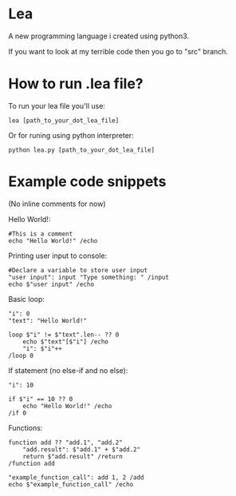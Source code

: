 # Lea
A new programming language i created using python3.

If you want to look at my terrible code then you go to "src" branch.

# How to run .lea file?

To run your lea file you'll use:
```
lea [path_to_your_dot_lea_file]
```
Or for runing using python interpreter:
```
python lea.py [path_to_your_dot_lea_file]
```

# Example code snippets

(No inline comments for now)

Hello World!:
```
#This is a comment
echo "Hello World!" /echo
```
Printing user input to console:
```
#Declare a variable to store user input
"user input": input "Type something: " /input
echo $"user input" /echo
```
Basic loop:
```
"i": 0
"text": "Hello World!"

loop $"i" != $"text".len-- ?? 0
    echo $"text"[$"i"] /echo
    "i": $"i"++
/loop 0
```
If statement (no else-if and no else):
```
"i": 10

if $"i" == 10 ?? 0
    echo "Hello World!" /echo
/if 0
```
Functions:
```
function add ?? "add.1", "add.2"
    "add.result": $"add.1" + $"add.2"
    return $"add.result" /return
/function add

"example_function_call": add 1, 2 /add
echo $"example_function_call" /echo
```
